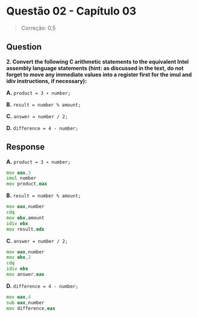 # Questão 02 - Capítulo 03
> Correção: 0,5

## Question

**<p>2. Convert the following C arithmetic statements to the equivalent Intel assembly language statements (hint: as discussed in the text, do not forget to move any immediate values into a register first for the imul and idiv instructions, if necessary):</p>**
**<p>A.** ``product = 3 ∗ number;``</p>
**<p>B.** ``result = number % amount;``</p>
**<p>C.** ``answer = number / 2;``</p>
**<p>D.** ``difference = 4 - number;``</p>


## Response

**<p>A.** ``product = 3 ∗ number;``</p>

```asm
mov eax,3
imul number
mov product,eax
```

**<p>B.** ``result = number % amount;``</p>

```asm
mov eax,number
cdq
mov ebx,amount
idiv ebx
mov result,edx
```

**<p>C.** ``answer = number / 2;``</p>

```asm
mov eax,number
mov ebx,2
cdq
idiv ebx
mov answer,eax
```

**<p>D.** ``difference = 4 - number;``</p>

```asm
mov eax,4
sub eax,number
mov difference,eax
```
